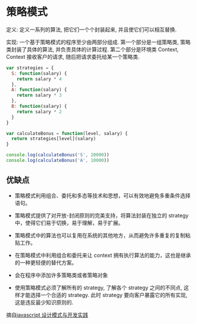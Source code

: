 # 策略模式

定义: 定义一系列的算法, 把它们一个个封装起来, 并且使它们可以相互替换.

实现: 一个基于策略模式的程序至少由两部分组成. 第一个部分是一组策略类, 策略类封装了具体的算法, 并负责具体的计算过程. 第二个部分是环境类 Context, Context 接收客户的请求, 随后把请求委托给某一个策略类.

```javascript
var strategies = {
  S: function(salary) {
    return salary * 4
  },
  A: function(salary) {
    return salary * 3
  },
  B: function(salary) {
    return salary * 2
  }
}

var calculateBonus = function(level, salary) {
  return strategies[level](salary)
}

console.log(calculateBonus('S', 20000))
console.log(calculateBonus('A', 10000))
```

## 优缺点

- 策略模式利用组合、委托和多态等技术和思想，可以有效地避免多重条件选择语句。
- 策略模式提供了对开放-封闭原则的完美支持，将算法封装在独立的 strategy 中，使得它们易于切换，易于理解，易于扩展。
- 策略模式中的算法也可以复用在系统的其他地方，从而避免许多重复的复制粘贴工作。
- 在策略模式中利用组合和委托来让 context 拥有执行算法的能力，这也是继承的一种更轻便的替代方案。

- 会在程序中添加许多策略类或者策略对象
- 使用策略模式必须了解所有的 strategy, 了解各个 strategy 之间的不同点, 这样才能选择一个合适的 strategy. 此时 strategy 要向客户暴露它的所有实现, 这是违反最少知识原则的.

摘自[javascript 设计模式与开发实践](https://book.douban.com/subject/26382780/)
